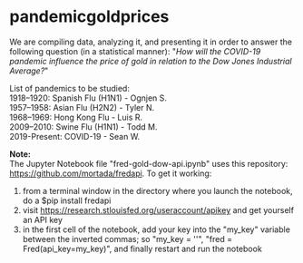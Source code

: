# pandemicgoldprices

We are compiling data, analyzing it, and presenting it in order to answer the following question (in a statistical manner): "*How will the COVID-19 pandemic influence the price of gold in relation to the Dow Jones Industrial Average?*"  

List of pandemics to be studied:  
1918–1920: Spanish Flu (H1N1) - Ognjen S.  
1957–1958: Asian Flu (H2N2) - Tyler N.  
1968–1969: Hong Kong Flu - Luis R.  
2009–2010: Swine Flu (H1N1) - Todd M.  
2019-Present: COVID-19 - Sean W.

**Note:**  
The Jupyter Notebook file "fred-gold-dow-api.ipynb" uses this repository: https://github.com/mortada/fredapi.
To get it working:  
1) from a terminal window in the directory where you launch the notebook, do a $pip install fredapi  
2) visit https://research.stlouisfed.org/useraccount/apikey and get yourself an API key  
3) in the first cell of the notebook, add your key into the "my_key" variable between the inverted commas; so "my_key = ''", "fred = Fred(api_key=my_key)", and finally restart and run the notebook
